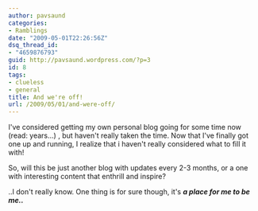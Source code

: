 ```yaml
---
author: pavsaund
categories:
- Ramblings
date: "2009-05-01T22:26:56Z"
dsq_thread_id:
- "4659876793"
guid: http://pavsaund.wordpress.com/?p=3
id: 8
tags:
- clueless
- general
title: And we're off!
url: /2009/05/01/and-were-off/
---
```


I've considered getting my own personal blog going for some time now (read: years...) , but haven't really taken the time. Now that I've finally got one up and running, I realize that i haven't really considered what to fill it with!

So, will this be just another blog with updates every 2-3 months, or a one with interesting content that enthrill and inspire?

..I don't really know. One thing is for sure though, it's <em><strong>a place for me to be me..</strong></em>